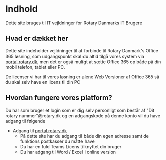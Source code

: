 # Indhold

Dette site bruges til IT vejldninger for Rotary Danmarks IT Brugere

## Hvad er dækket her

Dette site indeholder vejldninger til at forbinde til Rotary Danmark's Office 365 løsning, som udgangspunkt skal du altid tilgå vores system via <a href=https://portal.rotary.dk target=_blank>portal.rotary.dk</a>, men det er også muligt at sætte Office 365 op både på din mobil telefon, tablet eller PC.

De licenser vi har til vores løsning er alene Web Versioner af Office 365 så du skal selv have en licens til din PC

## Hvordan fungere vores platform?

Du har som bruger et login som er dig selv personligt som består af "Dit rotary nummer"@rotary.dk og en adgangskode på denne konto vil du have adgang til følgende
 
* Adgang til <a href=https://portal.rotary.dk target=_blank>portal.rotary.dk</a>
    * På dette site har du adgang til både din egen adresse samt de funktions postkasser du måtte have
    * Du har en fuld Teams Licens tilknyttet din bruger
    * Du har adgang til Word / Excel i online version 